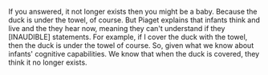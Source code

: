 If you answered, it not longer exists then you might be a baby. Because the
duck is under the towel, of course. But Piaget explains that infants think and
live and the they hear now, meaning they can't understand if they
[INAUDIBLE]
statements. For example, if I cover the duck with the towel, then the duck is
under the towel of course. So, given what we know about infants' cognitive
capabilities. We know that when the duck is covered, they think it no longer
exists.
